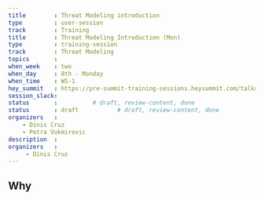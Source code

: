 ```yaml
---
title        : Threat Modeling introduction
type         : user-session
track        : Training
title        : Threat Modeling Introduction (Mon)
type         : training-session
track        : Threat Modeling
topics       : 
when_week    : two
when_day     : 8th - Monday
when_time    : WS-1
hey_summit   : https://pre-summit-training-sessions.heysummit.com/talks/threat-modelling-first-aid-an-introduction-to-threat-modelling-and-risk
session_slack:
status       :          # draft, review-content, done
status       : draft           # draft, review-content, done
organizers   :
    - Dinis Cruz
    - Petra Vukmirovic
description  : 
organizers   :
     - Dinis Cruz
---
```

## Why
